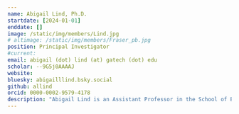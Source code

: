 ```yaml
---
name: Abigail Lind, Ph.D.
startdate: [2024-01-01]
enddate: []
image: /static/img/members/Lind.jpg
# altimage: /static/img/members/Fraser_pb.jpg
position: Principal Investigator
#current:
email: abigail (dot) lind (at) gatech (dot) edu
scholar: --9G5j0AAAAJ
website:
bluesky: abigailllind.bsky.social
github: allind
orcid: 0000-0002-9579-4178
description: "Abigail Lind is an Assistant Professor in the School of Biological Sciences at Georgia Tech. She received her Ph.D. in Biomedical Informatics at Vanderbilt University and completed a postdoc at the Gladstone Institutes at UCSF."
---
```

